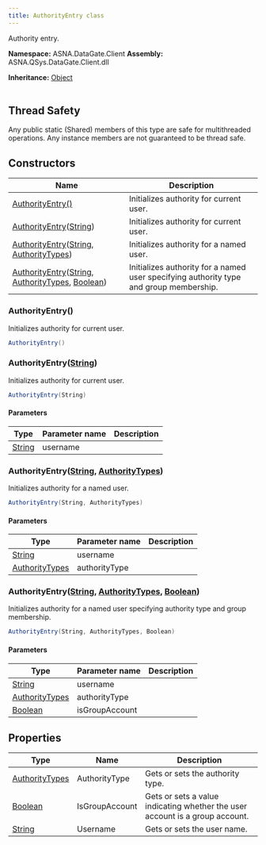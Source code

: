 ```yaml
---
title: AuthorityEntry class
---
```


Authority entry.

**Namespace:** ASNA.DataGate.Client
**Assembly:** ASNA.QSys.DataGate.Client.dll

**Inheritance:** [Object](https://docs.microsoft.com/en-us/dotnet/api/system.object)
<br>
<br>
## Thread Safety

Any public static (Shared) members of this type are safe for multithreaded operations. Any instance members are not guaranteed to be thread safe.


## Constructors

| Name | Description |
| --- | --- |
| [AuthorityEntry()](#authorityentry-) | Initializes authority for current user.
| [AuthorityEntry](#authorityentry-string-)([String](https://docs.microsoft.com/en-us/dotnet/api/system.string)) | Initializes authority for current user.
| [AuthorityEntry](#authorityentry-string-authoritytypes-)([String](https://docs.microsoft.com/en-us/dotnet/api/system.string), [AuthorityTypes](/reference/datagate/datagate-common/authority-types.html)) | Initializes authority for a named user.
| [AuthorityEntry](#authorityentry-string-authoritytypes-boolean-)([String](https://docs.microsoft.com/en-us/dotnet/api/system.string), [AuthorityTypes](/reference/datagate/datagate-common/authority-types.html), [Boolean](https://docs.microsoft.com/en-us/dotnet/api/system.boolean)) | Initializes authority for a named user specifying authority type and group membership.

### AuthorityEntry()

Initializes authority for current user.

```cs
AuthorityEntry()
```

### AuthorityEntry([String](https://docs.microsoft.com/en-us/dotnet/api/system.string))

Initializes authority for current user.

```cs
AuthorityEntry(String)
```

#### Parameters

| Type | Parameter name | Description
| --- | --- | ---
| [String](https://docs.microsoft.com/en-us/dotnet/api/system.string) | username | 

### AuthorityEntry([String](https://docs.microsoft.com/en-us/dotnet/api/system.string), [AuthorityTypes](/reference/datagate/datagate-common/authority-types.html))

Initializes authority for a named user.

```cs
AuthorityEntry(String, AuthorityTypes)
```

#### Parameters

| Type | Parameter name | Description
| --- | --- | ---
| [String](https://docs.microsoft.com/en-us/dotnet/api/system.string) | username | 
| [AuthorityTypes](/reference/datagate/datagate-common/authority-types.html) | authorityType | 

### AuthorityEntry([String](https://docs.microsoft.com/en-us/dotnet/api/system.string), [AuthorityTypes](/reference/datagate/datagate-common/authority-types.html), [Boolean](https://docs.microsoft.com/en-us/dotnet/api/system.boolean))

Initializes authority for a named user specifying authority type and group membership.

```cs
AuthorityEntry(String, AuthorityTypes, Boolean)
```

#### Parameters

| Type | Parameter name | Description
| --- | --- | ---
| [String](https://docs.microsoft.com/en-us/dotnet/api/system.string) | username | 
| [AuthorityTypes](/reference/datagate/datagate-common/authority-types.html) | authorityType | 
| [Boolean](https://docs.microsoft.com/en-us/dotnet/api/system.boolean) | isGroupAccount | 

## Properties

| Type | Name | Description
| --- | --- | --- 
| [AuthorityTypes](/reference/datagate/datagate-common/authority-types.html) | AuthorityType | Gets or sets the authority type. |
| [Boolean](https://docs.microsoft.com/en-us/dotnet/api/system.boolean) | IsGroupAccount | Gets or sets a value indicating whether the user account is a group account. |
| [String](https://learn.microsoft.com/en-us/dotnet/api/system.string?view=net-8.0) | Username | Gets or sets the user name. |
